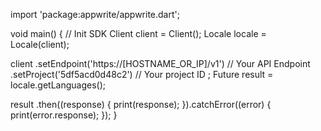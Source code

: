 import 'package:appwrite/appwrite.dart';

void main() { // Init SDK
  Client client = Client();
  Locale locale = Locale(client);

  client
    .setEndpoint('https://[HOSTNAME_OR_IP]/v1') // Your API Endpoint
    .setProject('5df5acd0d48c2') // Your project ID
  ;
  Future result = locale.getLanguages();

  result
    .then((response) {
      print(response);
    }).catchError((error) {
      print(error.response);
  });
}
